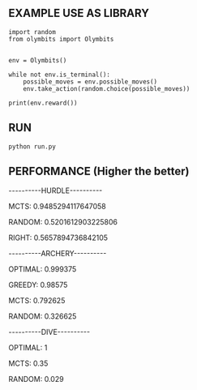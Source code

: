 ## EXAMPLE USE AS LIBRARY

```
import random
from olymbits import Olymbits


env = Olymbits()

while not env.is_terminal():
    possible_moves = env.possible_moves()
    env.take_action(random.choice(possible_moves))

print(env.reward())
```

## RUN

```
python run.py
```

## PERFORMANCE (Higher the better)

----------HURDLE----------

MCTS: 0.9485294117647058

RANDOM: 0.5201612903225806

RIGHT: 0.5657894736842105

----------ARCHERY----------

OPTIMAL: 0.999375

GREEDY: 0.98575

MCTS: 0.792625

RANDOM: 0.326625

----------DIVE----------

OPTIMAL: 1

MCTS: 0.35

RANDOM: 0.029

